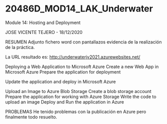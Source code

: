 # 20486D_MOD14_LAK_Underwater
Module 14: Hosting and Deployment

JOSE VICENTE TEJERO - 18/12/2020

RESUMEN
Adjunto fichero word con pantallazos evidencia de la realización de la práctica.

La URL resultado es: http://underwaterjv2021.azurewebsites.net/


Deploying a Web Application to Microsoft Azure
Create a new Web App in Microsoft Azure
Prepare the application for deployment

Update the application and deploy in Microsoft Azure

Upload an Image to Azure Blob Storage
Create a blob storage account
Prepare the application for working with Azure Storage
Write the code to upload an image
Deploy and Run the application in Azure

PROBLEMAS
He tenido problemas con la publicación en Azure pero finalmente todo resuelto.
